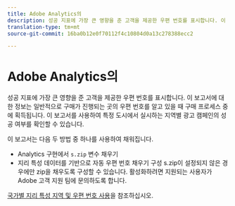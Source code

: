 ```yaml
---
title: Adobe Analytics의
description: 성공 지표에 가장 큰 영향을 준 고객을 제공한 우편 번호를 표시합니다. 이 보고서에 대한 정보는 일반적으로 구매가 진행되는 곳의 우편 번호를 알고 있을 때 구매 프로세스 중에 획득됩니다. 이 보고서를 사용하여 특정 도시에서 실시하는 지역별 광고 캠페인의 성공 여부를 확인할 수 있습니다.
translation-type: tm+mt
source-git-commit: 16ba0b12e0f70112f4c10804d0a13c278388ecc2

---
```



# Adobe Analytics의

성공 지표에 가장 큰 영향을 준 고객을 제공한 우편 번호를 표시합니다. 이 보고서에 대한 정보는 일반적으로 구매가 진행되는 곳의 우편 번호를 알고 있을 때 구매 프로세스 중에 획득됩니다. 이 보고서를 사용하여 특정 도시에서 실시하는 지역별 광고 캠페인의 성공 여부를 확인할 수 있습니다.

이 보고서는 다음 두 방법 중 하나를 사용하여 채워집니다.

* Analytics 구현에서 `s.zip` 변수 채우기
* 지리 특성 데이터를 기반으로 자동 우편 번호 채우기 구성 s.zip이 설정되지 않은 경우에만 zip을 채우도록 구성할 수 있습니다. 활성화하려면 지원되는 사용자가 Adobe 고객 지원 팀에 문의하도록 합니다.

[국가별 지리 특성 지역 및 우편 번호 사용](reports-geosegmentation-reference.md)을 참조하십시오.
